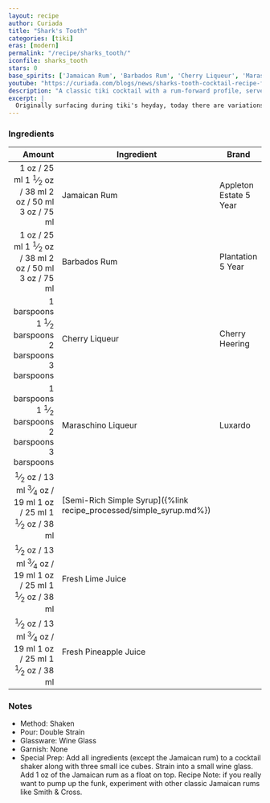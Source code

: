```yaml
---
layout: recipe
author: Curiada
title: "Shark's Tooth"
categories: [tiki]
eras: [modern]
permalink: "/recipe/sharks_tooth/"
iconfile: sharks_tooth
stars: 0
base_spirits: ['Jamaican Rum', 'Barbados Rum', 'Cherry Liqueur', 'Maraschino Liqueur']
youtube: "https://curiada.com/blogs/news/sharks-tooth-cocktail-recipe-featuring-barbados-and-jamaica-rums"
description: "A classic tiki cocktail with a rum-forward profile, served straight up with cherry and maraschino liqueurs."
excerpt: |
  Originally surfacing during tiki's heyday, today there are variations to suit every palate. Here the recipe is very rum-forward, served straight up after a quick shake with ice, and the presentation is more understated than might typically be expected.
---
```


### Ingredients

|     Amount | Ingredient                                                | Brand                  |
| ---------: | --------------------------------------------------------- | ---------------------- |
|       <span class="onex active">1 oz  / 25 ml</span> <span class="onehalfx">1 <sup>1</sup>&frasl;<sub>2</sub> oz  / 38 ml</span> <span class="twox">2 oz  / 50 ml</span> <span class="threex">3 oz  / 75 ml</span>| Jamaican Rum                                              | Appleton Estate 5 Year |
|       <span class="onex active">1 oz  / 25 ml</span> <span class="onehalfx">1 <sup>1</sup>&frasl;<sub>2</sub> oz  / 38 ml</span> <span class="twox">2 oz  / 50 ml</span> <span class="threex">3 oz  / 75 ml</span>| Barbados Rum                                              | Plantation 5 Year      |
| <span class="onex active">1 barspoons</span> <span class="onehalfx">1 <sup>1</sup>&frasl;<sub>2</sub> barspoons</span> <span class="twox">2 barspoons</span> <span class="threex">3 barspoons</span>| Cherry Liqueur                                            | Cherry Heering         |
| <span class="onex active">1 barspoons</span> <span class="onehalfx">1 <sup>1</sup>&frasl;<sub>2</sub> barspoons</span> <span class="twox">2 barspoons</span> <span class="threex">3 barspoons</span>| Maraschino Liqueur                                        | Luxardo                |
|     <span class="onex active"> <sup>1</sup>&frasl;<sub>2</sub> oz  / 13 ml</span> <span class="onehalfx"> <sup>3</sup>&frasl;<sub>4</sub> oz  / 19 ml</span> <span class="twox">1 oz  / 25 ml</span> <span class="threex">1 <sup>1</sup>&frasl;<sub>2</sub> oz  / 38 ml</span>| [Semi-Rich Simple Syrup]({%link recipe_processed/simple_syrup.md%}) |
|     <span class="onex active"> <sup>1</sup>&frasl;<sub>2</sub> oz  / 13 ml</span> <span class="onehalfx"> <sup>3</sup>&frasl;<sub>4</sub> oz  / 19 ml</span> <span class="twox">1 oz  / 25 ml</span> <span class="threex">1 <sup>1</sup>&frasl;<sub>2</sub> oz  / 38 ml</span>| Fresh Lime Juice                                          |
|     <span class="onex active"> <sup>1</sup>&frasl;<sub>2</sub> oz  / 13 ml</span> <span class="onehalfx"> <sup>3</sup>&frasl;<sub>4</sub> oz  / 19 ml</span> <span class="twox">1 oz  / 25 ml</span> <span class="threex">1 <sup>1</sup>&frasl;<sub>2</sub> oz  / 38 ml</span>| Fresh Pineapple Juice                                     |

### Notes

- Method: Shaken
- Pour: Double Strain
- Glassware: Wine Glass
- Garnish: None
- Special Prep: Add all ingredients (except the Jamaican rum) to a cocktail shaker along with three small ice cubes. Strain into a small wine glass. Add 1 oz of the Jamaican rum as a float on top. Recipe Note: if you really want to pump up the funk, experiment with other classic Jamaican rums like Smith & Cross.

    
<script type="application/ld+json">
{
  "@context": "https://schema.org",
  "@type": "Recipe",
  "author": {
    "@type": "Person",
    "name": "{{ page.author }}"
    },
  "image": "{%- for page in page.categories limit: 1 %}{% assign cat = site.data.categories | where: "slug", page | first %}{{ site.url }}{{ site.baseurl}}/assets/images/category_{{cat.slug}}.svg{% endfor -%}",
  "description": "{{ page.excerpt | strip_html | replace: '"', "'" }}",
  "recipeIngredient": [
  "1 oz Jamaican Rum ",
  "1 oz Barbados Rum ",
  "1 barspoon Cherry Liqueur ",
  "1 barspoon Maraschino Liqueur ",
  "0.5 oz Semi-Rich Simple Syrup",
  "0.5 oz Fresh Lime Juice ",
  "0.5 oz Fresh Pineapple Juice"
    ],
  "name": "{{ page.title }}",
  "recipeInstructions": [
    {
      "@type": "HowToStep",
      "text": "- Method: Shaken"
    },
    {
      "@type": "HowToStep",
      "text": "- Pour: Double Strain"
    },
    {
      "@type": "HowToStep",
      "text": "- Glassware: Wine Glass"
    },
    {
      "@type": "HowToStep",
      "text": "- Garnish: None"
    },
    {
      "@type": "HowToStep",
      "text": "- Special Prep: Add all ingredients (except the Jamaican rum) to a cocktail shaker along with three small ice cubes. Strain into a small wine glass. Add 1 oz of the Jamaican rum as a float on top. Recipe Note: if you really want to pump up the funk, experiment with other classic Jamaican rums like Smith & Cross."
    }
    ],
  "recipeYield": "1 cocktail",
  "recipeCategory": "cocktail",
  {% if page.stars and site.data.ratings[page.iconfile].ratings -%}"aggregateRating": {
   "@type": "AggregateRating",
   "ratingValue": "{%- include stars_metadata.html %}",
   "bestRating": "5",
   "reviewCount": "2"},{%- endif %}
  "recipeCuisine": "global",
  "prepTime": "PT20M",
  "cookTime": "PT15S",
  "keywords": "{{ page.title }}, cocktail, {{ page.eras }}, {%- include category_metadata.html -%}, {%- include spirits_metadata.html -%}"
}
</script>

    